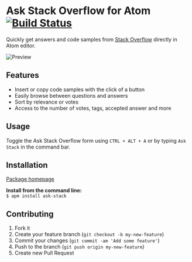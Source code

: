 # Ask Stack Overflow for Atom [![Build Status](https://travis-ci.org/Chris911/Ask-Stack-Atom.svg?branch=master)](https://travis-ci.org/Chris911/Ask-Stack-Atom)

Quickly get answers and code samples from [Stack Overflow](http://stackoverflow.com/) directly in Atom editor. 

![Preview](http://i.imgur.com/ynZlOAT.gif)

## Features
* Insert or copy code samples with the click of a button
* Easily browse between questions and answers
* Sort by relevance or votes
* Access to the number of votes, tags, accepted answer and more

## Usage 
Toggle the Ask Stack Overflow form using `CTRL + ALT + A` or by typing `Ask Stack` in the command bar. 


## Installation 
[Package homepage](https://atom.io/packages/ask-stack)

**Install from the command line:** <br>
`$ apm install ask-stack`

## Contributing

1. Fork it
2. Create your feature branch (`git checkout -b my-new-feature`)
3. Commit your changes (`git commit -am 'Add some feature'`)
4. Push to the branch (`git push origin my-new-feature`)
5. Create new Pull Request
